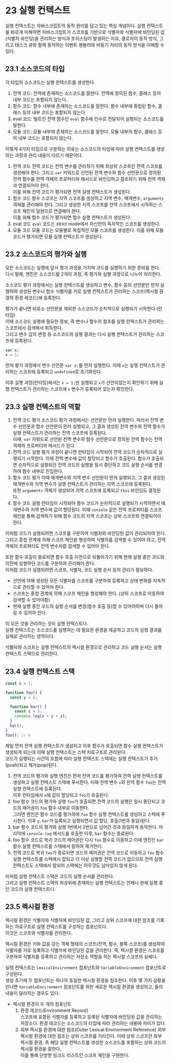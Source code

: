 # 23 실행 컨텍스트

실행 컨텍스트는 자바스크립트의 동작 원리를 담고 있는 핵심 개념이다. 실행 컨텍스트를 바르게 이해하면 자바스크립트가 스코프를 기반으로 식별자와 식별자에 바인딩된 값(식별자 바인딩)을 관리하는 방식과 호이스팅이 발생하는 이유, 클로저의 동작 방식, 그리고 태스크 큐와 함께 동작하는 이벤트 핸들러와 비동기 처리의 동작 방식을 이해할 수 있다.

## 23.1 소스코드의 타입

각 타입의 소스코드는 실행 컨텍스트를 생성한다.

1. 전역 코드: 전역에 존재하는 소스코드를 말한다. 전역에 정의된 함수, 클래스 등의 내부 코드는 포함되지 않는다.
2. 함수 코드: 함수 내부에 존재하는 소스코드를 말한다. 함수 내부에 중첩된 함수, 클래스 등의 내부 코드는 포함되지 않는다.
3. eval 코드: 빌트인 전역 함수인 `eval` 함수에 인수로 전달되어 실행되는 소스코드를 말한다.
4. 모듈 코드: 모듈 내부에 존재하는 소스코드를 말한다. 모듈 내부의 함수, 클래스 등의 내부 코드는 포함되지 않는다.

이렇게 4가지 타입으로 구분하는 이유는 소스코드의 타입에 따라 실행 컨텍스트를 생성하는 과정과 관리 내용이 다르기 때문이다.

1. 전역 코드
   전역 코드는 전역 변수를 관리하기 위해 최상위 스코프인 전역 스코프를 생성해야 한다. 그리고 `var` 키워드로 선언된 전역 변수와 함수 선언문으로 정의된 전역 함수를 전역 객체의 프로퍼티와 메서드로 바인딩하고 참조하기 위해 전역 객체과 연결되어야 한다.  
   이를 위해 전역 코드가 평가되면 전역 실행 컨텍스트가 생성된다.
2. 함수 코드
   함수 스코프는 지역 스코프를 생성하고 지역 변수, 매개변수, `arguments` 객체를 관리해야 한다. 그리고 생성한 지역 스코프를 전역 스코프에서 시작하는 스코프 체인의 일원으로 연결해야 한다.  
   이를 위해 함수 코드가 평가되면 함수 실행 컨텍스트가 생성된다.
3. eval 코드
   `eval` 코드는 strict mode에서 자신만의 독자적인 스코프를 생성한다.
4. 모듈 코드
   모듈 코드는 모듈별로 독립적인 모듈 스코프를 생성한다. 이를 위해 모듈 코드가 평가되면 모듈 실행 컨텍스트가 생성된다.

## 23.2 소스코드의 평가와 실행

모든 소스코드는 실행에 앞서 평가 과정을 거치며 코드를 실행하기 위한 준비를 한다.  
다시 말해, 엔진은 소스코드를 2개의 과정, 즉 평가와 실행 과정으로 나누어 처리한다.

소스코드 평가 과정에서는 실행 컨텍스트를 생성하고 변수, 함수 등의 선언문만 먼저 실행하여 생성된 변수나 함수 식별자를 키로 실행 컨텍스트가 관리하는 스코프(렉시컬 환경의 환경 레코드)에 등록한다.

평가가 끝나면 비로소 선언문을 제외한 소스코드가 순차적으로 실행되기 시작한다.(런타임)  
이때 소스코드 실행에 필요한 정보, 즉 변수나 함수의 참조를 실행 컨텍스트가 관리하는 스코프에서 검색해서 취득한다.  
그리고 변수 값의 변경 등 소스코드의 실행 결과는 다시 실행 컨텍스트가 관리하는 스코프에 등록된다.

```js
var x;
x = 1;
```

먼저 평가 과정에서 변수 선언문 `var x;`를 먼저 실행한다. 이때 `x`는 실행 컨텍스트가 관리하는 스코프에 등록되고 `undefined`로 초기화된다.

이후 실행 과정(런타임)에서는 `x = 1;`만 실행되고 `x`가 선언되었는지 확인하기 위해 실행 컨텍스트가 관리하는 스코프에 `x` 변수가 등록되어 있는지 확인한다.

## 23.3 실행 컨텍스트의 역할

1. 전역 코드 평가
   소스코드 평가 과정에서는 선언문만 먼저 실행한다. 따라서 전역 변수 선언문과 함수 선언문이 먼저 실행되고, 그 결과 생성된 전역 변수와 전역 함수가 실행 컨텍스트가 관리하는 전역 스코프에 등록된다.  
   이때, `var` 키워드로 선언된 전역 변수와 함수 선언문으로 정의된 전역 함수는 전역 객체의 프로퍼티와 메서드가 된다.
2. 전역 코드 실행
   평가 과정이 끝나면 런타임이 시작되어 전역 코드가 순차적으로 실행되기 시작한다. 이때 전역 변수에 값이 할당되고 함수가 호출된다. 함수가 호출되면 순차적으로 실행되던 전역 코드의 실행을 일시 중단하고 코드 실행 순서를 변경하여 함수 내부로 진입한다.
3. 함수 코드 평가
   이때 매개변수와 지역 변수 선언문이 먼저 실행되고, 그 결과 생성된 매개변수와 지역 변수가 실행 컨텍스트가 관리하는 지역 스코프에 등록된다.  
   또한 `arguments` 객체가 생성되어 지역 스코프에 등록되고 `this` 바인딩도 결정된다.
4. 함수 코드 실행
   런타임이 시작되어 함수 코드가 순차적으로 실행되기 시작하면서 매개변수와 지역 변수에 값이 할당된다. 이때 `console` 같은 전역 프로퍼티를 스코프 체인을 통해 검색하기 위해 함수 코드의 지역 스코프는 상위 스코프와 연결되어야 한다.

이처럼 코드가 실행되려면 스코프를 구분하여 식별자와 바인딩된 값이 관리되어야 한다. 그리고 중첩 관계에 의해 스코프 체인을 형성하여 식별자를 검색할 수 있어야 하고, 전역 객체의 프로퍼티도 전역 변수처럼 검색할 수 있어야 한다.

또한 함수 호출이 종료되면 함수 호출 이전으로 되돌아가기 위해 현재 실행 중인 코드와 이전에 실행하던 코드를 구분하여 관리해야 한다.  
이처럼 코드가 실행되려면 스코프, 식별자, 코드 실행 순서 등의 관리가 필요하다.

- 선언에 의해 생성된 모든 식별자를 스코프를 구분하여 등록하고 상태 변화를 지속적으로 관리할 수 있어야 한다.
- 스코프는 중첩 관계에 의해 스코프 체인을 형성해야 한다. (상위 스코프로 이동하여 검색할 수 있어야함)
- 현재 실행 중인 코드의 실행 순서를 변경(함수 호출 등)할 수 있어야하며 다시 돌아갈 수 있어야 한다.

이 모든 것을 관리하는 것이 실행 컨텍스트다.  
실행 컨텍스트는 소스코드를 실행하는 데 필요한 환경을 제공하고 코드의 실행 결과를 실제로 관리하는 영역이다.

식별자와 스코프는 실행 컨텍스트의 렉시컬 환경으로 관리하고 코드 실행 순서는 실행 컨텍스트 스택으로 관리한다.

## 23.4 실행 컨텍스트 스택

```js
const x = 1;

function foo() {
  const y = 2;

  function bar() {
    const z = 3;
    console.log(x + y + z);
  }
  bar();
}
foo(); // 6
```

제일 먼저 전역 실행 컨텍스트가 생성되고 이후 함수가 호출되면 함수 실행 컨텍스트가 생성되게 되는데 이때 실행 컨텍스트는 스택 자료구조로 관리된다.  
코드가 실행되는 시간의 흐름에 따라 실행 컨텍스트 스택에는 실행 컨텍스트가 추가(push)되고 제거(pop)된다.

1. 전역 코드의 평가와 실행
   엔진은 먼저 전역 코드를 평가하여 전역 실행 컨텍스트를 생성하고 실행 컨텍스트 스택에 푸시한다. 이때 전역 변수 `x`와 전역 함수 `foo`는 전역 실행 컨텍스트에 등록된다.  
   이후 런타임에서 `x`에 값이 할당되고 `foo`가 호출된다.
2. foo 함수 코드의 평가와 실행
   `foo`가 호출되면 전역 코드의 실행은 일시 중단되고 코드의 제어권이 `foo` 함수 내부로 이동한다.  
   그러면 엔진은 함수 코드를 평가하여 `foo` 함수 실행 컨텍스트를 생성하고 스택에 푸시한다. 이후 `y`, `bar`가 등록되고 실행되면서 값 할당, 호출(1번과 동일)된다.
3. bar 함수 코드의 평가와 실행
   1번에서 2번으로 넘어간 것과 동일하게 동작한다.
   마지막에 `console.log` 메서드를 호출한 이후, `bar` 함수는 종료된다.
4. foo 함수 코드로 복귀
   코드의 제어권은 다시 `foo` 함수로 이동하고 이때 엔진은 `bar` 함수 실행 컨텍스트를 스택에서 팝하여 제거한다.
5. 전역 코드로 복귀
   `foo`가 종료되면 코드의 제어권은 전역 코드로 이동하고 `foo` 함수 실행 컨텍스트를 스택에서 팝되고 더 이상 실행할 전역 코드가 없으므로 전역 실행 컨텍스트도 스택에서 팝되어 스택에는 아무것도 남아있지 않게 된다.

이처럼 실행 컨텍스트 스택은 코드의 실행 순서를 관리한다.  
그리고 실행 컨텍스트 스택의 최상위에 존재하는 실행 컨텍스트는 언제나 현재 실행 중인 코드의 실행 컨텍스트다.

## 23.5 렉시컬 환경

렉시컬 환경은 식별자와 식별자에 바인딩된 값, 그리고 상위 스코프에 대한 참조를 기록하는 자료구조로 실행 컨텍스트를 구성하는 컴포넌트다.  
이것은 스코프와 식별자를 관리한다.

렉시컬 환경은 키와 값을 갖는 객체 형태의 스코프(전역, 함수, 블록 스코프)를 생성하여 식별자를 키로 등록하고 식별자에 바인딩된 값을 관리한다. 즉, 렉시컬 환경은 스코프를 구분하여 식별자를 등록하고 관리하는 저장소 역할을 하는 렉시컬 스코프의 실체다.

실행 컨텍스트는 `LexicalEnvironment` 컴포넌트와 `VariableEnvironment` 컴포넌트로 구성된다.  
생성 초기에 두 컴포넌트는 하나의 동일한 렉시컬 환경을 참조한다. 이후 몇 가지 상황을 만나면 `VariableEnvironment` 컴포넌트를 위한 새로운 렉시컬 환경을 생성하고, 둘의 내용이 달라지는 경우도 있다.

- 렉시컬 환경의 두 개의 컴포넌트
  1.  환경 레코드(Environment Record)  
      스코프에 포함된 식별자를 등록하고 등록된 식별자에 바인딩된 값을 관리하는 저장소다. 환경 레코드는 소스코드의 타입에 따라 관리하는 내용에 차이가 있다.
  2.  외부 렉시컬 환경에 대한 참조(Outer Lexical Environment Reference)
      외부 렉시컬 환경에 대한 참조는 상위 스코프를 가리킨다. 이때 상위 스코프란 외부 렉시컬 환경, 즉 해당 실행 컨텍스트를 생성한 소스코드를 포함하는 상위 코드의 렉시컬 환경을 말한다.  
      이를 통해 단방향 링크드 리스트인 스코프 체인을 구현한다.
